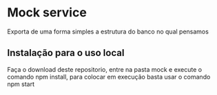 # Mock service

Exporta de uma forma simples a estrutura do banco no qual pensamos

## Instalação para o uso local

Faça o download deste repositorio, entre na pasta mock e execute o comando npm install, para colocar em execução basta usar o comando npm start